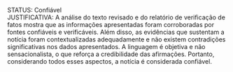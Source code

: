 STATUS: Confiável  
JUSTIFICATIVA: A análise do texto revisado e do relatório de verificação de fatos mostra que as informações apresentadas foram corroboradas por fontes confiáveis e verificáveis. Além disso, as evidências que sustentam a notícia foram contextualizadas adequadamente e não existem contradições significativas nos dados apresentados. A linguagem é objetiva e não sensacionalista, o que reforça a credibilidade das afirmações. Portanto, considerando todos esses aspectos, a notícia é considerada confiável.